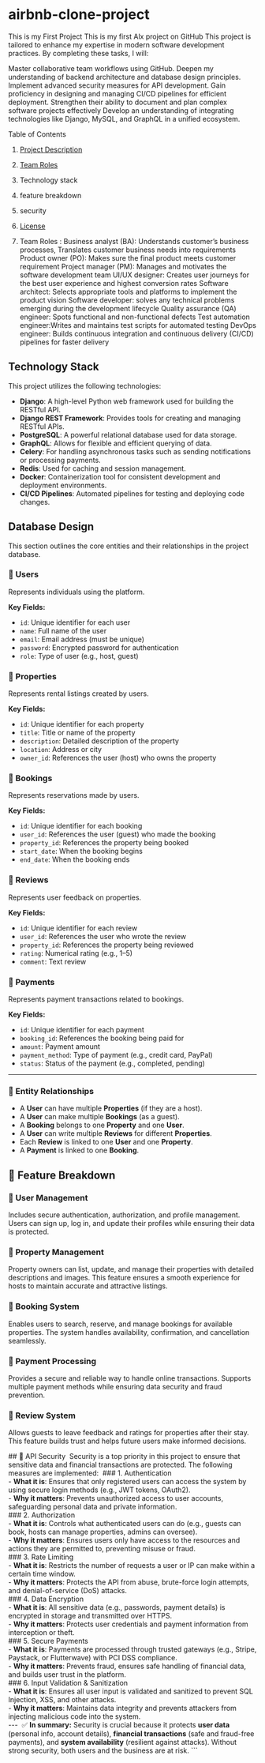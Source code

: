 # airbnb-clone-project
This is my First Project
This is my first Alx project on GitHub 
This project is tailored to enhance my expertise in modern software development practices. By completing these tasks, I will:

Master collaborative team workflows using GitHub.
Deepen my understanding of backend architecture and database design principles.
Implement advanced security measures for API development.
Gain proficiency in designing and managing CI/CD pipelines for efficient deployment.
Strengthen their ability to document and plan complex software projects effectively Develop an understanding of integrating technologies like Django, MySQL, and GraphQL in a unified ecosystem.

 Table of Contents
1. [Project Description](#project-description)
2. [Team Roles](#team-roles)
3. Technology stack
4. feature breakdown
5. security
6. [License](#license)

7. Team Roles :
 Business analyst (BA): Understands customer’s business processes, Translates customer business needs into requirements
Product owner (PO): Makes sure the final product meets customer requirement
Project manager (PM): Manages and motivates the software development team
UI/UX designer: Creates user journeys for the best user experience and highest conversion rates
Software architect: Selects appropriate tools and platforms to implement the product vision
Software developer: solves any technical problems emerging during the development lifecycle
Quality assurance (QA) engineer: Spots functional and non-functional defects
Test automation engineer:Writes and maintains test scripts for automated testing
DevOps engineer: Builds continuous integration and continuous delivery (CI/CD) pipelines for faster delivery

## Technology Stack

This project utilizes the following technologies:

- **Django**: A high-level Python web framework used for building the RESTful API.
- **Django REST Framework**: Provides tools for creating and managing RESTful APIs.
- **PostgreSQL**: A powerful relational database used for data storage.
- **GraphQL**: Allows for flexible and efficient querying of data.
- **Celery**: For handling asynchronous tasks such as sending notifications or processing payments.
- **Redis**: Used for caching and session management.
- **Docker**: Containerization tool for consistent development and deployment environments.
- **CI/CD Pipelines**: Automated pipelines for testing and deploying code changes.

## Database Design

This section outlines the core entities and their relationships in the project database.

### 🔹 Users
Represents individuals using the platform.

**Key Fields:**
- `id`: Unique identifier for each user
- `name`: Full name of the user
- `email`: Email address (must be unique)
- `password`: Encrypted password for authentication
- `role`: Type of user (e.g., host, guest)

### 🔹 Properties
Represents rental listings created by users.

**Key Fields:**
- `id`: Unique identifier for each property
- `title`: Title or name of the property
- `description`: Detailed description of the property
- `location`: Address or city
- `owner_id`: References the user (host) who owns the property

### 🔹 Bookings
Represents reservations made by users.

**Key Fields:**
- `id`: Unique identifier for each booking
- `user_id`: References the user (guest) who made the booking
- `property_id`: References the property being booked
- `start_date`: When the booking begins
- `end_date`: When the booking ends

### 🔹 Reviews
Represents user feedback on properties.

**Key Fields:**
- `id`: Unique identifier for each review
- `user_id`: References the user who wrote the review
- `property_id`: References the property being reviewed
- `rating`: Numerical rating (e.g., 1–5)
- `comment`: Text review

### 🔹 Payments
Represents payment transactions related to bookings.

**Key Fields:**
- `id`: Unique identifier for each payment
- `booking_id`: References the booking being paid for
- `amount`: Payment amount
- `payment_method`: Type of payment (e.g., credit card, PayPal)
- `status`: Status of the payment (e.g., completed, pending)

---

### 🔗 Entity Relationships

- A **User** can have multiple **Properties** (if they are a host).
- A **User** can make multiple **Bookings** (as a guest).
- A **Booking** belongs to one **Property** and one **User**.
- A **User** can write multiple **Reviews** for different **Properties**.
- Each **Review** is linked to one **User** and one **Property**.
- A **Payment** is linked to one **Booking**.

## 📌 Feature Breakdown

### 🔹 User Management
Includes secure authentication, authorization, and profile management. Users can sign up, log in, and update their profiles while ensuring their data is protected.

### 🔹 Property Management
Property owners can list, update, and manage their properties with detailed descriptions and images. This feature ensures a smooth experience for hosts to maintain accurate and attractive listings.

### 🔹 Booking System
Enables users to search, reserve, and manage bookings for available properties. The system handles availability, confirmation, and cancellation seamlessly.

### 🔹 Payment Processing
Provides a secure and reliable way to handle online transactions. Supports multiple payment methods while ensuring data security and fraud prevention.

### 🔹 Review System
Allows guests to leave feedback and ratings for properties after their stay. This feature builds trust and helps future users make informed decisions.

‎## 🔐 API Security
‎
‎Security is a top priority in this project to ensure that sensitive data and financial transactions are protected. The following measures are implemented:
‎
‎### 1. Authentication  
‎- **What it is**: Ensures that only registered users can access the system by using secure login methods (e.g., JWT tokens, OAuth2).  
‎- **Why it matters**: Prevents unauthorized access to user accounts, safeguarding personal data and private information.  
‎
‎### 2. Authorization  
‎- **What it is**: Controls what authenticated users can do (e.g., guests can book, hosts can manage properties, admins can oversee).  
‎- **Why it matters**: Ensures users only have access to the resources and actions they are permitted to, preventing misuse or fraud.  
‎
‎### 3. Rate Limiting  
‎- **What it is**: Restricts the number of requests a user or IP can make within a certain time window.  
‎- **Why it matters**: Protects the API from abuse, brute-force login attempts, and denial-of-service (DoS) attacks.  
‎
‎### 4. Data Encryption  
‎- **What it is**: All sensitive data (e.g., passwords, payment details) is encrypted in storage and transmitted over HTTPS.  
‎- **Why it matters**: Protects user credentials and payment information from interception or theft.  
‎
‎### 5. Secure Payments  
‎- **What it is**: Payments are processed through trusted gateways (e.g., Stripe, Paystack, or Flutterwave) with PCI DSS compliance.  
‎- **Why it matters**: Prevents fraud, ensures safe handling of financial data, and builds user trust in the platform.  
‎
‎### 6. Input Validation & Sanitization  
‎- **What it is**: Ensures all user input is validated and sanitized to prevent SQL Injection, XSS, and other attacks.  
‎- **Why it matters**: Maintains data integrity and prevents attackers from injecting malicious code into the system.  
‎
‎---
‎
‎✅ **In summary:** Security is crucial because it protects **user data** (personal info, account details), **financial transactions** (safe and fraud-free payments), and **system availability** (resilient against attacks). Without strong security, both users and the business are at risk.
‎```

